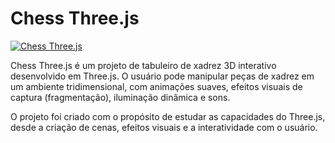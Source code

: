 # Chess Three.js

[![Chess Three.js](https://github.com/user-attachments/assets/83adcb12-97aa-4b39-ae14-4f30e3c89825)](https://luk4w.github.io/chess-three-js/)

Chess Three.js é um projeto de tabuleiro de xadrez 3D interativo desenvolvido em Three.js. O usuário pode manipular peças de xadrez em um ambiente tridimensional, com animações suaves, efeitos visuais de captura (fragmentação), iluminação dinâmica e sons.

O projeto foi criado com o propósito de estudar as capacidades do Three.js, desde a criação de cenas, efeitos visuais e a interatividade com o usuário.
